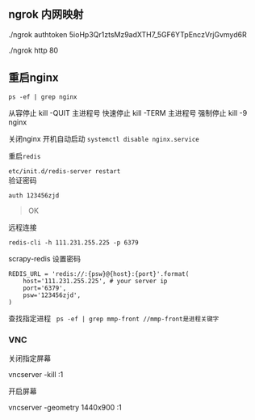 ## ngrok 内网映射

./ngrok authtoken 5ioHp3Qr1ztsMz9adXTH7_5GF6YTpEnczVrjGvmyd6R



 ./ngrok http 80





## 重启nginx



`ps -ef | grep nginx `

从容停止   kill -QUIT 主进程号
快速停止   kill -TERM 主进程号
强制停止   kill -9 nginx

关闭nginx 开机自动启动
`systemctl disable nginx.service`  

重启`redis`    

`etc/init.d/redis-server restart`  
验证密码 

`auth 123456zjd`
>OK   

远程连接

`redis-cli -h 111.231.255.225 -p 6379`   

scrapy-redis 设置密码 

```python3
REDIS_URL = 'redis://:{psw}@{host}:{port}'.format(
    host='111.231.255.225', # your server ip
    port='6379',
    psw='123456zjd',
)
```


查找指定进程
` ps -ef | grep mmp-front //mmp-front是进程关键字`



### VNC

关闭指定屏幕

vncserver -kill :1

开启屏幕 

vncserver -geometry 1440x900 :1

